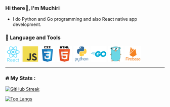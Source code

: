 ### Hi there👋, I'm Muchiri 

- I do Python and Go programming and also React native app development.

### 🧰 Language and Tools
  <img src="https://github.com/devicons/devicon/blob/master/icons/react/react-original-wordmark.svg" alt="JavaScript Logo" width="50" height="50"/> <img src="https://github.com/devicons/devicon/blob/master/icons/javascript/javascript-original.svg" alt="JavaScript Logo" width="50" height="50"/> <img src="https://github.com/devicons/devicon/blob/master/icons/css3/css3-original-wordmark.svg" alt="JavaScript Logo" width="50" height="50"/> <img src="https://github.com/devicons/devicon/blob/master/icons/html5/html5-original-wordmark.svg" alt="JavaScript Logo" width="50" height="50"/> <img src="https://github.com/devicons/devicon/blob/master/icons/python/python-original-wordmark.svg" alt="JavaScript Logo" width="50" height="50"/> <img src="https://github.com/devicons/devicon/blob/master/icons/go/go-original-wordmark.svg" alt="JavaScript Logo" width="50" height="50"/> <img src="https://github.com/devicons/devicon/blob/master/icons/go/go-original.svg" alt="JavaScript Logo" width="50" height="50"/> <img src="https://github.com/devicons/devicon/blob/master/icons/firebase/firebase-plain-wordmark.svg" alt="JavaScript Logo" width="50" height="50"/>
  
  ---
  ### :fire: My Stats :
  [![GitHub Streak](https://github-readme-streak-stats.herokuapp.com?user=Earnest242&theme=dark)](https://git.io/streak-stats)
  
  [![Top Langs](https://github-readme-stats.vercel.app/api/top-langs/?username=Earnest242&layout=compact&)](https://github.com/anuraghazra/github-readme-stats)
  
  









  
  





    
